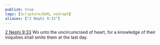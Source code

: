 ```yaml
---
publish: true
tags: [Scripture/BoM, noGraph]
aliases: ["2 Nephi 9:33"]
---
```

[2 Nephi 9:33](https://churchofjesuschrist.org/study/scriptures/bofm/2-ne/9?lang=eng&id=p33#p33) Wo unto the uncircumcised of heart, for a knowledge of their iniquities shall smite them at the last day.
